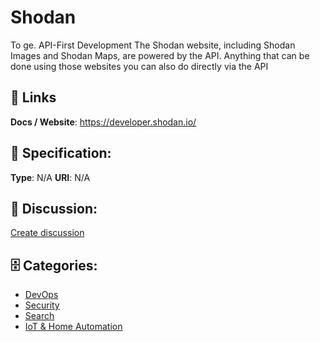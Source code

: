 # Shodan


To ge. API-First Development The Shodan website, including Shodan Images and Shodan Maps, are powered by the API.  Anything that can be done using those websites you can also do directly via the API

##  🔗 Links
**Docs / Website**: https://developer.shodan.io/

## 🧬 Specification:
**Type**:  N/A 
**URI**:  N/A 

## 💬 Discussion:
[Create discussion](https://github.com/apis-list/apis-list/discussions/new)

## 🗄️ Categories:
- [DevOps](https://github.com/apis-list/apis-list#devops)
- [Security](https://github.com/apis-list/apis-list#security)
- [Search](https://github.com/apis-list/apis-list#search)
- [IoT & Home Automation](https://github.com/apis-list/apis-list#iot-and-home-automation)



